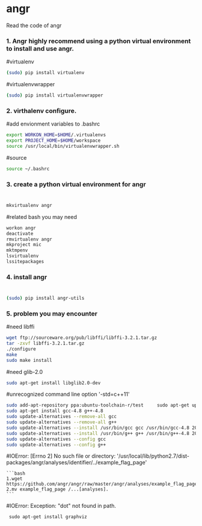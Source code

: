 
# angr
Read the code of angr
### 1. Angr highly recommend using a python virtual environment to install and use angr. 
  #virtualenv
 
  ```bash
  (sudo) pip install virtualenv
  ```

  #virtualenvwrapper
  ```Bash
  (sudo) pip install virtualenvwrapper
  ```

### 2. virthalenv configure.
  #add envionment variables to .bashrc
   ``` bash
   export WORKON_HOME=$HOME/.virtualenvs
   export PROJECT_HOME=$HOME/workspace
   source /usr/local/bin/virtualenvwrapper.sh
   ```
   
   #source
   ```bash
   source ~/.bashrc
   ```
   
 ### 3. create a python virtual environment for angr
  #
  ```bash
  mkvirtualenv angr
  ```
  #related bash you may need
  ```bash
  workon angr
  deactivate
  rmvirtualenv angr
  mkproject mic
  mktmpenv
  lsvirtualenv
  lssitepackages
  ```
 ### 4. install angr
  #
  ```bash
  (sudo) pip install angr-utils
  ```
 ### 5. problem you may encounter
  #need libffi
  ```bash
  wget ftp://sourceware.org/pub/libffi/libffi-3.2.1.tar.gz
  tar -zxvf libffi-3.2.1.tar.gz 
  ./configure
  make
  sudo make install
  ```
  
  #need glib-2.0
  ```bash
  sudo apt-get install libglib2.0-dev
  ```
  #unrecognized command line option '-std=c++11'
  ```bash
  sudo add-apt-repository ppa:ubuntu-toolchain-r/test     sudo apt-get update;   
  sudo apt-get install gcc-4.8 g++-4.8     
  sudo update-alternatives --remove-all gcc   
  sudo update-alternatives --remove-all g++  
  sudo update-alternatives --install /usr/bin/gcc gcc /usr/bin/gcc-4.8 20  
  sudo update-alternatives --install /usr/bin/g++ g++ /usr/bin/g++-4.8 20  
  sudo update-alternatives --config gcc  
  sudo update-alternatives --config g++   
  ```
  
  #IOError: [Errno 2] No such file or directory: '/usr/local/lib/python2.7/dist-packages/angr/analyses/identifier/../example_flag_page'  
    
    ```bash
    1.wget https://github.com/angr/angr/raw/master/angr/analyses/example_flag_page
    2.mv example_flag_page /...[analyses].
    ```   

  #IOError: Exception: "dot" not found in path. 
  ```bash
  sudo apt-get install graphviz
  ```
